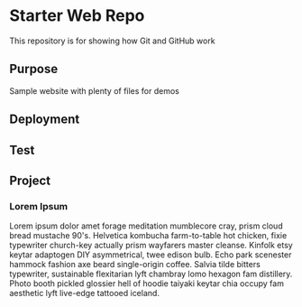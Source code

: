 # Starter Web Repo

This repository is for showing how Git and GitHub work

## Purpose

Sample website with plenty of files for demos

## Deployment

## Test

## Project

### Lorem Ipsum
Lorem ipsum dolor amet forage meditation mumblecore cray, prism cloud bread mustache 90's. Helvetica kombucha farm-to-table hot chicken, fixie typewriter church-key actually prism wayfarers master cleanse. Kinfolk etsy keytar adaptogen DIY asymmetrical, twee edison bulb.
Echo park scenester hammock fashion axe beard single-origin coffee. Salvia tilde bitters typewriter, sustainable flexitarian lyft chambray lomo hexagon fam distillery. Photo booth pickled glossier hell of hoodie taiyaki keytar chia occupy fam aesthetic lyft live-edge tattooed iceland.
